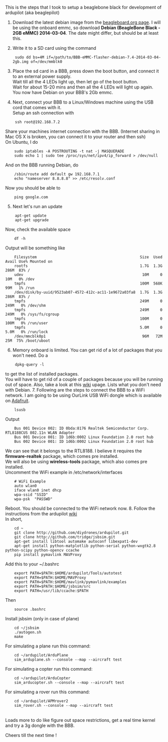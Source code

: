 This is the steps that I took to setup a beaglebone black for development of ardupilot (aka beaglepilot)  

1. Download the latest debian image from the [beagleboard.org page](http://beagleboard.org/latest-images). I will be using the onboard emmc, so download **Debian (BeagleBone Black - 2GB eMMC) 2014-03-04**. The date might differ, but should be at least this.

2. Write it to a SD card using the command

		sudo dd bs=4M if=/path/to/BBB-eMMC-flasher-debian-7.4-2014-03-04-2gb.img of=/dev/mmblk0

3. Place the sd card in a BBB, press down the boot button, and connect it to an external power supply.  
Wait till all the 4 LEDs light up, then let go of the boot button.  
Wait for about 15-20 mins and then all the 4 LEDs will light up again.  
You now have Debian on your BBB's 2Gb emmc.

4. Next, connect your BBB to a Linux/Windows machine using the USB cord that comes with it.  
Setup an ssh connection with

		ssh root@192.168.7.2
Share your machines internet connection with the BBB. (Internet sharing in Mac OS X is broken, you can connect it to your router and then ssh)  
On Ubuntu, I do

		sudo iptables -A POSTROUTING -t nat -j MASQUERADE
		sudo echo 1 | sudo tee /proc/sys/net/ipv4/ip_forward > /dev/null
And on the BBB running Debian, do

		/sbin/route add default gw 192.168.7.1
		echo "nameserver 8.8.8.8" >> /etc/resolv.conf
Now you should be able to

		ping google.com
		
5. Next let's run an update 

		apt-get update
		apt-get upgrade
Now, check the available space

		df -h		
Output will be something like

		Filesystem                                              Size  Used Avail Use% Mounted on
		rootfs                                                  1.7G  1.3G  286M  83% /
		udev                                                     10M     0   10M   0% /dev
		tmpfs                                                   100M  568K   99M   1% /run
		/dev/disk/by-uuid/9523ab07-4572-412c-ac11-1e9672a03fa8  1.7G  1.3G  286M  83% /
		tmpfs                                                   249M     0  249M   0% /dev/shm
		tmpfs                                                   249M     0  249M   0% /sys/fs/cgroup
		tmpfs                                                   100M     0  100M   0% /run/user
		tmpfs                                                   5.0M     0  5.0M   0% /run/lock
		/dev/mmcblk0p1                                           96M   72M   25M  75% /boot/uboot
6. Memory onboard is limited. You can get rid of a lot of packages that you won't need. Do a

		dpkg-query -l
to get the list of installed packages.  
You will have to get rid of a couple of packages because you will be
running out of space. 
Also, take a look at this
[wiki](https://wiki.debian.org/ReduceDebian#Reducing_the_size_of_the_Debian_Installation_Footprint)
upage. Lists what you don't need with Debian.
7. Following are the steps to connect the BBB to a WiFi network. I am going to be using OurLink USB WiFi dongle which is available on [Adafruit](https://www.adafruit.com/products/1012).

		lsusb
Output

		Bus 001 Device 002: ID 0bda:8176 Realtek Semiconductor Corp. RTL8188CUS 802.11n WLAN Adapter
		Bus 001 Device 001: ID 1d6b:0002 Linux Foundation 2.0 root hub
		Bus 002 Device 001: ID 1d6b:0002 Linux Foundation 2.0 root hub
We can see that it belongs to the RTL8188. I believe it requires the **firmware-realtek** package, which comes pre installed.  
We will also be using **wireless-tools** package, which also comes pre
installed.  
Uncomment the WiFi example in /etc/network/interfaces

		# WiFi Example
		auto wlan0
		iface wlan0 inet dhcp
		wpa-ssid "SSID"
		wpa-psk  "PASSWD"
Reboot.
You should be connected to the WiFi network now.
8. Follow the instructions from the ardupilot
   [wiki](http://dev.ardupilot.com/wiki/setting-up-sitl-on-linux/#Setting_up_SITL_on_Linux)  
   In short,

		cd ~
		git clone http://github.com/diydrones/ardupilot.git
		git clone http://github.com/tridge/jsbsim.git
		apt-get install libtool automake autoconf libexpat1-dev
		apt-get install python-matplotlib python-serial python-wxgtk2.8 python-scipy python-opencv ccache
		pip install pymavlink MAVProxy
Add this to your  ~/.bashrc

		export PATH=$PATH:$HOME/ardupilot/Tools/autotest
		export PATH=$PATH:$HOME/MAVProxy
		export PATH=$PATH:$HOME/mavlink/pymavlink/examples
		export PATH=$PATH:$HOME/jsbsim/src
		export PATH=/usr/lib/ccache:$PATH
Then

		source .bashrc
Install jsbsim (only in case of plane)

		cd ~/jsbsim
		./autogen.sh
		make
For simulating a plane run this command:

		cd ~/ardupilot/ArduPlane
		sim_arduplane.sh --console --map --aircraft test
For simulating a copter run this command:

		cd ~/ardupilot/ArduCopter
		sim_arducopter.sh --console --map --aircraft test
For simulating a rover run this command:

		cd ~/ardupilot/APMrover2
		sim_rover.sh --console --map --aircraft test

<br>
Loads more to do like figure out space restrictions, get a real time
kernel and try a 3g dongle with the BBB.

Cheers till the next time !
